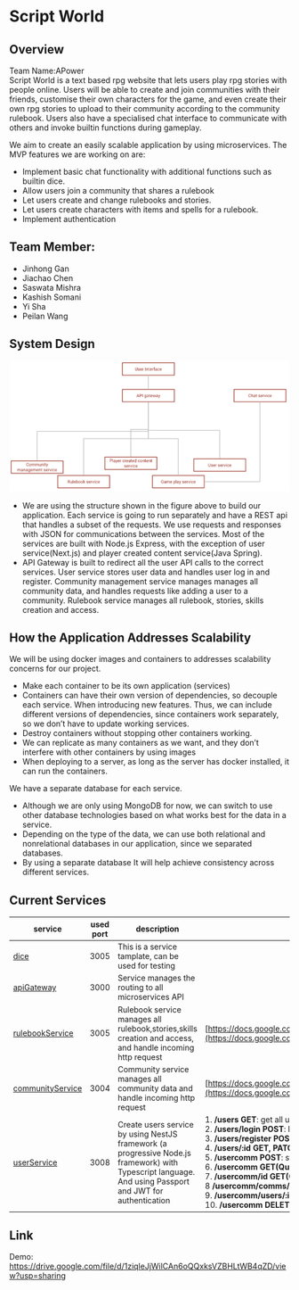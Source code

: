 # Script World

## Overview

Team Name:APower    
Script World is a text based rpg website that lets users play rpg stories with people online. Users will be able to create and join communities with their friends, customise their own characters for the game, and even create their own rpg stories to upload to their community according to the community rulebook. Users also have a specialised chat interface to communicate with others and invoke builtin functions during gameplay.

We aim to create an easily scalable application by using microservices. The MVP features we are working on are:

- Implement basic chat functionality with additional functions such as builtin dice.
- Allow users join a community that shares a rulebook
- Let users create and change rulebooks and stories.
- Let users create characters with items and spells for a rulebook.
- Implement authentication

## Team Member:

- Jinhong Gan
- Jiachao Chen
- Saswata Mishra
- Kashish Somani
- Yi Sha
- Peilan Wang

## System Design

![Image of System Design](https://github.com/Jinhong19/APower/blob/master/img/system_design.png)

- We are using the structure shown in the figure above to build our application. Each service is going to run separately and have a REST api that handles a subset of the requests. We use requests and responses with JSON for communications between the services. Most of the services are built with Node.js Express, with the exception of user service(Next.js) and player created content service(Java Spring).
- API Gateway is built to redirect all the user API calls to the correct services. User service stores user data and handles user log in and register. Community management service manages manages all community data, and handles requests like adding a user to a community. Rulebook service manages all rulebook, stories, skills creation and access.

## How the Application Addresses Scalability

We will be using docker images and containers to addresses scalability concerns for our project.

- Make each container to be its own application (services)
- Containers can have their own version of dependencies, so decouple each service. When introducing new features. Thus, we can include different versions of dependencies, since containers work separately, so we don’t have to update working services.
- Destroy containers without stopping other containers working.
- We can replicate as many containers as we want, and they don’t interfere with other containers by using images
- When deploying to a server, as long as the server has docker installed, it can run the containers.

We have a separate database for each service.

- Although we are only using MongoDB for now, we can switch to use other database technologies based on what works best for the data in a service.
- Depending on the type of the data, we can use both relational and nonrelational databases in our application, since we separated databases.
- By using a separate database It will help achieve consistency across different services.

## Current Services

| service | used port | description | api document |
| --- | --- | --- | --- |
| [dice](dice) | 3005 | This is a service tamplate, can be used for testing | |
| [apiGateway](apyGateway) | 3000 | Service manages the routing to all microservices API | |
| [rulebookService](rulebookService) | 3005 | Rulebook service manages all rulebook,stories,skills creation and access, and handle incoming http request | [https://docs.google.com/document/d/1M7XB4I3xLwcT0WQM_r4JxBjN55Go36tNeMqNGlQnwq8/edit#](https://docs.google.com/document/d/1M7XB4I3xLwcT0WQM_r4JxBjN55Go36tNeMqNGlQnwq8/edit#) |
| [communityService](communityService) | 3004 | Community service manages all community data and handle incoming http request | [https://docs.google.com/document/d/14wjDsvP9NK1BdJTZtBmN3OIEjCKfoN8HKU38hzlWan8/edit#](https://docs.google.com/document/d/14wjDsvP9NK1BdJTZtBmN3OIEjCKfoN8HKU38hzlWan8/edit#) |
| [userService](user) | 3008 | Create users service by using NestJS framework (a progressive Node.js framework) with Typescript language. And using Passport and JWT for authentication | 1. **/users GET**: get all users<br>2. **/users/login POST**: login to get token<br>3. **/users/register POST**: create new user<br>4. **/users/:id GET, PATCH, DELETE**: get, update, delete user<br>5. **/usercomm POST**: store "relationship" between user and community<br>6. **/usercomm GET(Query)**: get one data by user id and community id<br>7. **/usercomm/id GET(Query)**: get specific _id by user id and community id<br>8 **/usercomm/comms/:id GET**: get all communities' id by specific user id<br>9. **/usercomm/users/:id GET**: get all users' id by specific community id<br>10. **/usercomm DELETE(Query)**: delete specific data by user id and community id |

## Link
Demo: https://drive.google.com/file/d/1ziqleJjWilCAn6oQQxksVZBHLtWB4qZD/view?usp=sharing
